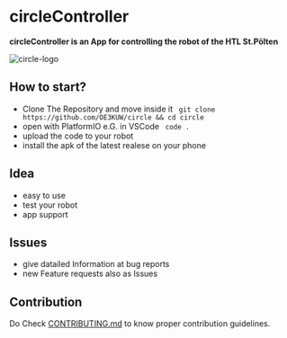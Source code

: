 # circleController

**circleController is an App for controlling the robot of the HTL St.Pölten**

![circle-logo](https://user-images.githubusercontent.com/85552617/195413761-21e80692-dd8c-4c51-a20d-ac11b8ba39e9.png)


## How to start?

- Clone The Repository and move inside it 
``` git clone https://github.com/OE3KUW/circle && cd circle```
- open with PlatformIO e.G. in VSCode
``` code .```
- upload the code to your robot
- install the apk of the latest realese on your phone

## Idea
- easy to use
- test your robot
- app support

## Issues
- give datailed Information at bug reports
- new Feature requests also as Issues

## Contribution
Do Check [CONTRIBUTING.md](CONTRIBUTING.md) to know proper contribution guidelines.
